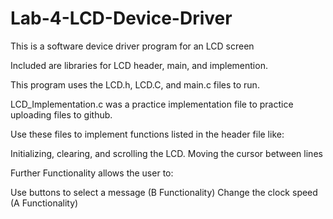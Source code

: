 Lab-4-LCD-Device-Driver
=======================

This is a software device driver program for an LCD screen

Included are libraries for LCD header, main, and implemention.

This program uses the LCD.h, LCD.C, and main.c files to run. 

  LCD_Implementation.c was a practice implementation file to practice uploading files to github.
  
Use these files to implement functions listed in the header file like:

  Initializing, clearing, and scrolling the LCD.
  Moving the cursor between lines
  
Further Functionality allows the user to:
  
  Use buttons to select a message (B Functionality)
  Change the clock speed  (A Functionality)
